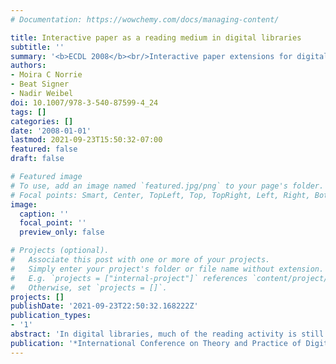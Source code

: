 ```yaml
---
# Documentation: https://wowchemy.com/docs/managing-content/

title: Interactive paper as a reading medium in digital libraries
subtitle: ''
summary: '<b>ECDL 2008</b><br/>Interactive paper extensions for digital libraries let readers tap or annotate printed pages to fetch definitions, citations, and multimedia content, creating a seamless link between physical documents and library databases to enhance reading and exploration.'
authors:
- Moira C Norrie
- Beat Signer
- Nadir Weibel
doi: 10.1007/978-3-540-87599-4_24
tags: []
categories: []
date: '2008-01-01'
lastmod: 2021-09-23T15:50:32-07:00
featured: false
draft: false

# Featured image
# To use, add an image named `featured.jpg/png` to your page's folder.
# Focal points: Smart, Center, TopLeft, Top, TopRight, Left, Right, BottomLeft, Bottom, BottomRight.
image:
  caption: ''
  focal_point: ''
  preview_only: false

# Projects (optional).
#   Associate this post with one or more of your projects.
#   Simply enter your project's folder or file name without extension.
#   E.g. `projects = ["internal-project"]` references `content/project/deep-learning/index.md`.
#   Otherwise, set `projects = []`.
projects: []
publishDate: '2021-09-23T22:50:32.168222Z'
publication_types:
- '1'
abstract: 'In digital libraries, much of the reading activity is still done on printed copies of documents. We show how digital pen and paper technologies can be used to support readers by automatically creating interactive paper versions of digital documents during the printing process that enable users to activate embedded hyperlinks to other documents and services from printed versions. The approach uses a special printer driver that allows information about hyperlinks to be extracted and stored at print time. Users can then activate hyperlinks in the printed document with a digital pen.'
publication: '*International Conference on Theory and Practice of Digital Libraries*'
---
```

